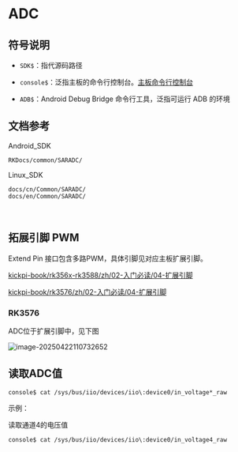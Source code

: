 # ADC



## 符号说明

* `SDK$`：指代源码路径

* `console$`：泛指主板的命令行控制台。[主板命令行控制台](../02-入门必读/02-快速使用.md#console_readme)

* `ADB$`：Android Debug Bridge 命令行工具，泛指可运行 ADB 的环境



## 文档参考

Android_SDK

```
RKDocs/common/SARADC/
```

Linux_SDK

```
docs/cn/Common/SARADC/
docs/en/Common/SARADC/
```

​	

## 拓展引脚 PWM

Extend Pin 接口包含多路PWM，具体引脚见对应主板扩展引脚。

[kickpi-book/rk356x-rk3588/zh/02-入门必读/04-扩展引脚](../../../rk356x-rk3588/zh/02-入门必读/04-扩展引脚)

[kickpi-book/rk3576/zh/02-入门必读/04-扩展引脚](../../../rk3576/zh/02-入门必读/04-扩展引脚)



### RK3576

ADC位于扩展引脚中，见下图

![image-20250422110732652](C:\Users\16708\AppData\Roaming\Typora\typora-user-images\image-20250422110732652.png)



## **读取ADC值**

```
console$ cat /sys/bus/iio/devices/iio\:device0/in_voltage*_raw
```



示例：

读取通道4的电压值

```
console$ cat /sys/bus/iio/devices/iio\:device0/in_voltage4_raw
```

